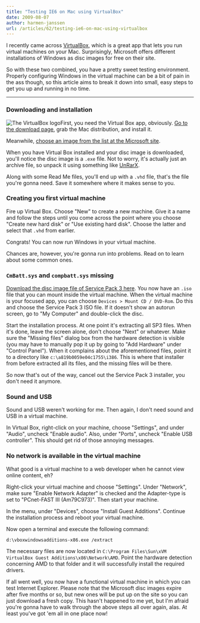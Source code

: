 ```yaml
---
title: "Testing IE6 on Mac using VirtualBox"
date: 2009-08-07
author: harmen-janssen
url: /articles/62/testing-ie6-on-mac-using-virtualbox
---
```


<p>I recently came across <a href="http://www.virtualbox.org">VirtualBox</a>, which is a great app that lets you run virtual machines on your Mac. Surprisingly, Microsoft offers different installations of Windows as disc images for free on their site.</p>
<p>So with these two combined, you have a pretty sweet testing environment. Properly configuring Windows in the virtual machine can be a bit of pain in the ass though, so this article aims to break it down into small, easy steps to get you up and running in no time.</p>

---

### Downloading and installation

![The VirtualBox logo](/blog/images/virtualbox-logo.jpg)First, you need the Virtual Box app, obviously. [Go to the download page](http://www.virtualbox.org/wiki/Downloads), grab the Mac distribution, and install it.

Meanwhile, [choose an image from the list at the Microsoft site](http://www.microsoft.com/Downloads/details.aspx?FamilyID=21eabb90-958f-4b64-b5f1-73d0a413c8ef&displaylang=en).

When you have Virtual Box installed and your disc image is downloaded, you'll notice the disc image is a `.exe` file. Not to worry, it's actually just an archive file, so unpack it using something like [UnRarX](http://www.unrarx.com/).

Along with some Read Me files, you'll end up with a `.vhd` file, that's the file you're gonna need. Save it somewhere where it makes sense to you.

### Creating you first virtual machine

Fire up Virtual Box. Choose "New" to create a new machine. Give it a name and follow the steps until you come across the point where you choose "Create new hard disk" or "Use existing hard disk". Choose the latter and select that `.vhd` from earlier.

Congrats! You can now run Windows in your virtual machine.

Chances are, however, you're gonna run into problems. Read on to learn about some common ones.

### `CmBatt.sys` and `compbatt.sys` missing

[Download the disc image file of Service Pack 3 here](http://www.microsoft.com/downloads/details.aspx?FamilyID=2fcde6ce-b5fb-4488-8c50-fe22559d164e&displaylang=en). You now have an `.iso` file that you can mount inside the virtual machine. When the virtual machine is your focused app, you can choose `Devices > Mount CD / DVD-Rom`. Do this and choose the Service Pack 3 ISO file. If it doesn't show an autorun screen, go to "My Computer" and double-click the disc.

Start the installation process. At one point it's extracting all SP3 files. When it's done, leave the screen alone, don't choose "Next" or whatever. Make sure the "Missing files" dialog box from the hardware detection is visible (you may have to manually pop it up by going to "Add Hardware" under "Control Panel"). When it complains about the aforementioned files, point it to a directory like `c:\a819b0059e04c1755\i386`. This is where that installer from before extracted all its files, and the missing files will be there.

So now that's out of the way, cancel out the Service Pack 3 installer, you don't need it anymore.

### Sound and USB

Sound and USB weren't working for me. Then again, I don't need sound and USB in a virtual machine.

In Virtual Box, right-click on your machine, choose "Settings", and under "Audio", uncheck "Enable audio". Also, under "Ports", uncheck "Enable USB controller". This should get rid of those annoying messages.

### No network is available in the virtual machine

What good is a virtual machine to a web developer when he cannot view online content, eh?

Right-click your virtual machine and choose "Settings". Under "Network", make sure "Enable Network Adapter" is checked and the Adapter-type is set to "PCnet-FAST III (Am79C973)". Then start your machine.

In the menu, under "Devices", choose "Install Guest Additions". Continue the installation process and reboot your virtual machine.

Now open a terminal and execute the following command:

```
d:\vboxwindowsadditions-x86.exe /extract
```

The necessary files are now located in `C:\Program Files\Sun\xVM VirtualBox Guest Additions\x86\Network\AMD`. Point the hardware detection concerning AMD to that folder and it will successfully install the required drivers.

If all went well, you now have a functional virtual machine in which you can test Internet Explorer. Please note that the Microsoft disc images expire after five months or so, but new ones will be put up on the site so you can just download a fresh copy. This hasn't happened to me yet, but I'm afraid you're gonna have to walk through the above steps all over again, alas. At least you've got 'em all in one place now!
